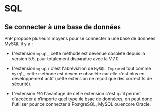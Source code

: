 # SQL

## Se connecter à une base de données

PhP propose plusieurs moyens pour se connecter à une base de données MySQL il y a : 

*   L'extension `mysql_` cette méthode est devenue obsolète depuis la version 5.5, pour totalement disparaitre avec la V.7.0.

*   L'extension `mysqli` c'est l'abréviation de `MySQL Improved` tout comme `mysql_` cette méthode est devenue obsolète car elle n'est plus en développement actif (cette extension ne reçoit que des correctifs de sécurité).

*   L'extension `PDO` l'avantage de cette extension c'est qu'il permet d'accéder à n'importe quel type de bsae de donnéees, on peut donc l'utiliser pour ce connecter à PostgreSQL, MySQL ou encore Oracle.
 